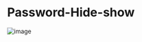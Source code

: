 # Password-Hide-show
![image](https://github.com/user-attachments/assets/bad868d8-91d6-4b6a-adb8-0f9aa95eab38)
